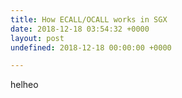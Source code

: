 ```yaml
---
title: How ECALL/OCALL works in SGX
date: 2018-12-18 03:54:32 +0000
layout: post
undefined: 2018-12-18 00:00:00 +0000

---
```

helheo